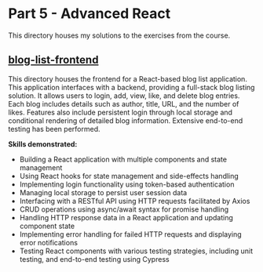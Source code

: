 # Part 5 - Advanced React

This directory houses my solutions to the exercises from the course.

## [blog-list-frontend](https://github.com/amywlchong/full-stack-open/tree/master/part5-advanced-React/bloglist-frontend)

This directory houses the frontend for a React-based blog list application. This application interfaces with a backend, providing a full-stack blog listing solution. It allows users to login, add, view, like, and delete blog entries. Each blog includes details such as author, title, URL, and the number of likes. Features also include persistent login through local storage and conditional rendering of detailed blog information. Extensive end-to-end testing has been performed.

**Skills demonstrated:**
- Building a React application with multiple components and state management
- Using React hooks for state management and side-effects handling
- Implementing login functionality using token-based authentication
- Managing local storage to persist user session data
- Interfacing with a RESTful API using HTTP requests facilitated by Axios
- CRUD operations using async/await syntax for promise handling
- Handling HTTP response data in a React application and updating component state
- Implementing error handling for failed HTTP requests and displaying error notifications
- Testing React components with various testing strategies, including unit testing, and end-to-end testing using Cypress
